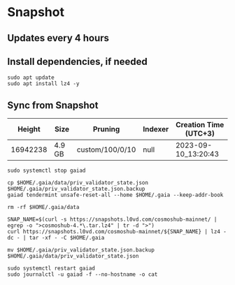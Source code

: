 # Snapshot

## Updates every 4 hours

## Install dependencies, if needed
```
sudo apt update
sudo apt install lz4 -y
```

## Sync from Snapshot  
| Height  | Size | Pruning | Indexer | Creation Time (UTC+3) |
| --------- | --------- | --------- | --------- | --------- |
| 16942238  | 4.9 GB  | custom/100/0/10 | null | 2023-09-10_13:20:43 |

```
sudo systemctl stop gaiad

cp $HOME/.gaia/data/priv_validator_state.json $HOME/.gaia/priv_validator_state.json.backup
gaiad tendermint unsafe-reset-all --home $HOME/.gaia --keep-addr-book

rm -rf $HOME/.gaia/data 

SNAP_NAME=$(curl -s https://snapshots.l0vd.com/cosmoshub-mainnet/ | egrep -o ">cosmoshub-4.*\.tar.lz4" | tr -d ">")
curl https://snapshots.l0vd.com/cosmoshub-mainnet/${SNAP_NAME} | lz4 -dc - | tar -xf - -C $HOME/.gaia

mv $HOME/.gaia/priv_validator_state.json.backup $HOME/.gaia/data/priv_validator_state.json

sudo systemctl restart gaiad
sudo journalctl -u gaiad -f --no-hostname -o cat